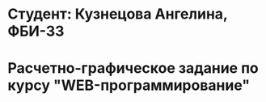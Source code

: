 # Студент: Кузнецова Ангелина, ФБИ-33

# Расчетно-графическое задание по курсу "WEB-программирование"